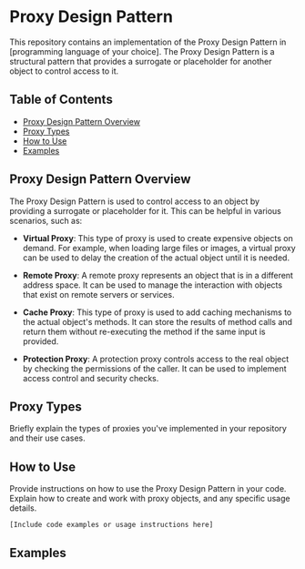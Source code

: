 # Proxy Design Pattern

This repository contains an implementation of the Proxy Design Pattern in [programming language of your choice]. The Proxy Design Pattern is a structural pattern that provides a surrogate or placeholder for another object to control access to it.

## Table of Contents

- [Proxy Design Pattern Overview](#proxy-design-pattern-overview)
- [Proxy Types](#proxy-types)
- [How to Use](#how-to-use)
- [Examples](#examples)

## Proxy Design Pattern Overview

The Proxy Design Pattern is used to control access to an object by providing a surrogate or placeholder for it. This can be helpful in various scenarios, such as:

- **Virtual Proxy**: This type of proxy is used to create expensive objects on demand. For example, when loading large files or images, a virtual proxy can be used to delay the creation of the actual object until it is needed.

- **Remote Proxy**: A remote proxy represents an object that is in a different address space. It can be used to manage the interaction with objects that exist on remote servers or services.

- **Cache Proxy**: This type of proxy is used to add caching mechanisms to the actual object's methods. It can store the results of method calls and return them without re-executing the method if the same input is provided.

- **Protection Proxy**: A protection proxy controls access to the real object by checking the permissions of the caller. It can be used to implement access control and security checks.

## Proxy Types

Briefly explain the types of proxies you've implemented in your repository and their use cases.

## How to Use

Provide instructions on how to use the Proxy Design Pattern in your code. Explain how to create and work with proxy objects, and any specific usage details.

```[Include code examples or usage instructions here]```

## Examples




